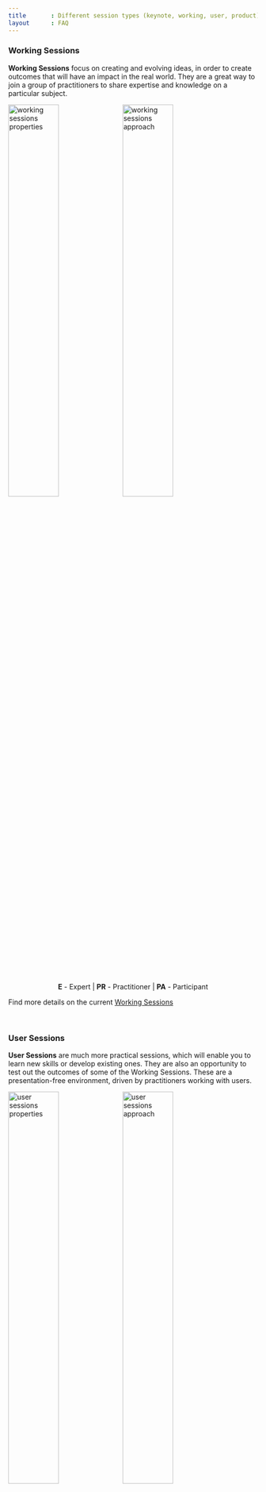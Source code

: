 ```yaml
---
title       : Different session types (keynote, working, user, product)
layout      : FAQ
---
```


### Working Sessions
**Working Sessions** focus on creating and evolving ideas, in order to create outcomes that will have an impact in the real world. They are a great way to join a group of practitioners to share expertise and knowledge on a particular subject.

<img src="/img/pages/working_session_properties.png" alt="working sessions properties" style="width: 45%;"/>
<img src="/img/pages/working_session_approach.png" alt="working sessions approach" style="width: 45%;"/><br/>
<a name="user-session"></a>
<p style="text-align: center;"> <strong>E</strong> - Expert | <strong>PR</strong> - Practitioner | <strong>PA</strong> - Participant </p>

Find more details on the current [Working Sessions](https://open-security-summit.org/working-sessions/)

<br/>

### User Sessions
**User Sessions** are much more practical sessions, which will enable you to learn new skills or develop existing ones. They are also an opportunity to test out the outcomes of some of the Working Sessions. These are a presentation-free environment, driven by practitioners working with users.

<img src="/img/pages/user_session_properties.png" alt="user sessions properties" style="width: 45%;"/>
<img src="/img/pages/user_session_approach.png" alt="user sessions approach" style="width: 45%;"/><br/>
<a name="product-session"></a>
<p style="text-align: center;"><strong>E</strong> - Expert | <strong>PA</strong> - Participant </p>

Find more details on the current [User Sessions](https://open-security-summit.org/user-sessions/)

<br/>
### Product Sessions
**Product Sessions** are based around commercial products or services (i.e. not freely available)

These sessions are designed to provide an environment to share real-world insights about these products, to learn more about how to use them and to engage directly with the vendor.

Vendors are key players in the Security landscape and these sessions (all happening during the Evening) allow customers and potential customers to interact directly with the knowledgeable vendor’s SMEs.
Find more details on the current [Product Sessions](https://open-security-summit.org/product-sessions/)

<br/>

### Keynotes
**Keynote** establishes the framework for the programme of the summit. The keynotes speaker at the summit includes the central subjects in his speech giving an overview of the spirit in which the summit will be realized.

<a name="draft-status"></a>
<img src="/img/pages/keynotes_session_properties.png" alt="keynotes properties" style="width: 55%;"/>
<img src="/img/pages/keynote_approach.png" alt="keynotes approach" style="width: 35%;"/><br/>

<br/>

### Draft
Content has not been finalised yet. Some of the required content is already available but further details will be added. The session description is not fully ready.  Further updates is expected.

<br/>

### Roles and Expectations
An **organizer** leads a sessions, a **practitioner** gives strong support by sharing valuable experience and a **participant** receive great value from the session's outcomes.
<p style="text-align: center;"><img src="/img/pages/roles_and_expectations.png" alt="roles and expectations" style="width: 95%;"/></p>

<br/>

### Why Create a Session?
We would like to hear from you about your `challenges`, `passions` and `interests`. You can define a session which would cover the topic and subjects that you are interested in.

Choose the appropraite session type (`working` or `user`), describe the session (write content), define expected outcomes and be evangelist of the session you created thus you will recruit attendees (other persons who are interested in the same subjects).

<img src="/img/pages/why_create_session.png" alt="Why create a session?" style="width: 90%;"/>

